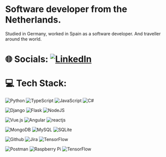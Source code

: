 # Software developer from the Netherlands.
Studied in Germany, worked in Spain as a software developer.
And traveller around the world. 
#
# 🌐 Socials: [![LinkedIn](https://img.shields.io/badge/LinkedIn-%230077B5.svg?logo=linkedin&logoColor=white)](https://linkedin.com/in/thomas-oomen-netherlands) 


# 💻 Tech Stack:
![Python](https://img.shields.io/badge/python-3670A0?style=for-the-badge&logo=python&logoColor=ffdd54) ![TypeScript](https://img.shields.io/badge/typescript-%23007ACC.svg?style=for-the-badge&logo=typescript&logoColor=white) ![JavaScript](https://img.shields.io/badge/javascript-%23323330.svg?style=for-the-badge&logo=javascript&logoColor=%23F7DF1E) ![C#](https://img.shields.io/badge/c%23-%23239120.svg?style=for-the-badge&logo=c-sharp&logoColor=white)

![Django](https://img.shields.io/badge/django-%23092E20.svg?style=for-the-badge&logo=django&logoColor=white) ![Flask](https://img.shields.io/badge/flask-%23000.svg?style=for-the-badge&logo=flask&logoColor=white) ![NodeJS](https://img.shields.io/badge/node.js-6DA55F?style=for-the-badge&logo=node.js&logoColor=white) 

![Vue.js](https://img.shields.io/badge/vuejs-%2335495e.svg?style=for-the-badge&logo=vuedotjs&logoColor=%234FC08D) ![Angular](https://img.shields.io/badge/angular-%23DD0031.svg?style=for-the-badge&logo=angular&logoColor=white) ![reactjs](https://img.shields.io/badge/react-%23042E20.svg?style=for-the-badge&logo=react&logoColor=white)


![MongoDB](https://img.shields.io/badge/MongoDB-%234ea94b.svg?style=for-the-badge&logo=mongodb&logoColor=white) ![MySQL](https://img.shields.io/badge/mysql-%2300f.svg?style=for-the-badge&logo=mysql&logoColor=white) ![SQLite](https://img.shields.io/badge/sqlite-%2307405e.svg?style=for-the-badge&logo=sqlite&logoColor=white) 

![Github](https://img.shields.io/badge/github-%23000.svg?style=for-the-badge&logo=github&logoColor=white) ![Jira](https://img.shields.io/badge/jira-%C84A4A.svg?style=for-the-badge&logo=Jira&logoColor=white)
![TensorFlow](https://img.shields.io/badge/bitbucket-%2323495e.svg?style=for-the-badge&logo=bitbucket&logoColor=white)

![Postman](https://img.shields.io/badge/Postman-FF6C37?style=for-the-badge&logo=postman&logoColor=white) ![Raspberry Pi](https://img.shields.io/badge/-RaspberryPi-C51A4A?style=for-the-badge&logo=Raspberry-Pi) ![TensorFlow](https://img.shields.io/badge/TensorFlow-%23FF6F00.svg?style=for-the-badge&logo=TensorFlow&logoColor=white)

